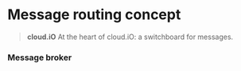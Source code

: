 # Message routing concept #

> **cloud.iO** At the heart of cloud.iO: a switchboard for messages.

### Message broker  ###